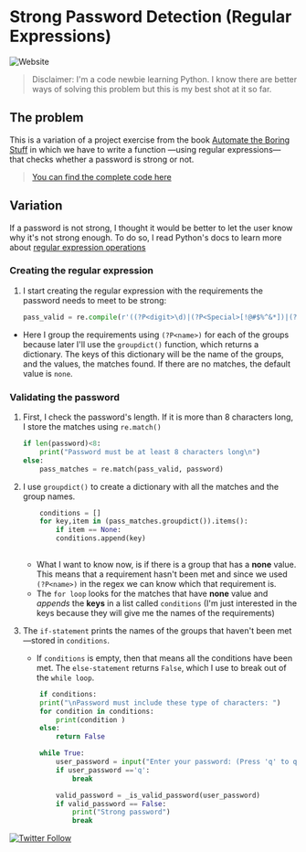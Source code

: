 # Strong Password Detection (Regular Expressions)  
![Website](https://img.shields.io/website?label=License&style=flat-square&up_color=blue&up_message=Apache%202.0&url=http%3A%2F%2Fwww.apache.org%2Flicenses%2FLICENSE-2.0.html)


> Disclaimer: I'm a code newbie learning Python. I know there are better ways of solving this problem but this is my best shot at it so far. 


## The problem 

This is a variation of a project exercise from the book  [Automate the Boring Stuff](https://nostarch.com/automatestuff2) in which we have to write a function —using regular expressions— that checks whether a password is strong or not.     

>  [You can find the complete code here]()


## Variation 
If a password is not strong, I thought it would be better to let the user know why it's not strong enough. To do so, I read Python's docs to learn more about [regular expression operations](https://docs.python.org/3/library/re.html)  


### Creating the regular expression
1. I start creating the regular expression with the requirements the password needs to meet to be strong:   

    ```python
    pass_valid = re.compile(r'((?P<digit>\d)|(?P<Special>[!@#$%^&*])|(?P<uppercase>[A-Z])|(?P<lowercase>[a-z]))*') 

    ```

+ Here I group the requirements using `(?P<name>)` for each of the groups because later I'll use the `groupdict()` function, which returns a dictionary. The keys of this dictionary will be the name of the groups, and the values, the matches found. If there are no matches, the default value is `none`.   

### Validating the password   
1. First, I check  the password's length. If it is more than 8 characters long, I store the matches using `re.match()`  


    ```python
    if len(password)<8: 
        print("Password must be at least 8 characters long\n")       
    else:
        pass_matches = re.match(pass_valid, password) 
    ```   

2. I use `groupdict()` to create a dictionary with all the matches and the group names.   

    ```python
        conditions = []                                               
        for key,item in (pass_matches.groupdict()).items():            
            if item == None:                                            
            conditions.append(key)
     
    ```   


    + What I want to know now, is if there is a group that has a **none** value. This means that a requirement hasn't been met and since we used `(?P<name>)` in the regex we can know which that requirement is.  
    + The `for loop` looks for the matches that have **none** value and _appends_ the **keys** in a list called `conditions` (I'm just interested in the keys because they will give me the names of the requirements)

3. The `if-statement` prints the names of the groups that haven't been met —stored in `conditions`.  
    + If `conditions` is empty, then that means all the conditions have been met. The `else-statement` returns `False`, which I use to break out of the `while loop`.

    ```python
        if conditions:                                                     
        print("\nPassword must include these type of characters: ")
        for condition in conditions:                                  
            print(condition )                                          
        else:
            return False   
    ```   
    ```python
        while True: 
            user_password = input("Enter your password: (Press 'q' to quit at any time) ")
            if user_password =='q':
                break

            valid_password = _is_valid_password(user_password)
            if valid_password == False:                               
                print("Strong password")
                break  
    ```

          


[![Twitter Follow](https://img.shields.io/twitter/follow/Caro_Oviedo_?color=1DA1F2&logo=twitter&style=for-the-badge)](https://twitter.com/Caro_Oviedo_)

